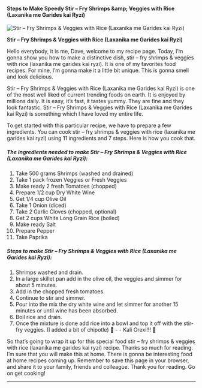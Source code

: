             

#### Steps to Make Speedy Stir – Fry Shrimps &amp;amp; Veggies with Rice (Laxanika me Garides kai Ryzi)

![Stir – Fry Shrimps &amp; Veggies with Rice (Laxanika me Garides kai Ryzi)](https://img-global.cpcdn.com/recipes/2416cfe5f151455a/751x532cq70/stir-fry-shrimps-veggies-with-rice-laxanika-me-garides-kai-ryzi-recipe-main-photo.jpg)

**Stir – Fry Shrimps &amp; Veggies with Rice (Laxanika me Garides kai Ryzi)**

Hello everybody, it is me, Dave, welcome to my recipe page. Today, I’m gonna show you how to make a distinctive dish, stir – fry shrimps & veggies with rice (laxanika me garides kai ryzi). It is one of my favorites food recipes. For mine, I’m gonna make it a little bit unique. This is gonna smell and look delicious.

Stir – Fry Shrimps & Veggies with Rice (Laxanika me Garides kai Ryzi) is one of the most well liked of current trending foods on earth. It is enjoyed by millions daily. It is easy, it’s fast, it tastes yummy. They are fine and they look fantastic. Stir – Fry Shrimps & Veggies with Rice (Laxanika me Garides kai Ryzi) is something which I have loved my entire life.

To get started with this particular recipe, we have to prepare a few ingredients. You can cook stir – fry shrimps & veggies with rice (laxanika me garides kai ryzi) using 11 ingredients and 7 steps. Here is how you cook that.

##### The ingredients needed to make Stir – Fry Shrimps & Veggies with Rice (Laxanika me Garides kai Ryzi):

1.  Take 500 grams Shrimps (washed and drained)
2.  Take 1 pack frozen Veggies or Fresh Veggies
3.  Make ready 2 fresh Tomatoes (chopped)
4.  Prepare 1/2 cup Dry White Wine
5.  Get 1/4 cup Olive Oil
6.  Take 1 Onion (diced)
7.  Take 2 Garlic Cloves (chopped, optional)
8.  Get 2 cups White Long Grain Rice (boiled)
9.  Make ready Salt
10.  Prepare Pepper
11.  Take Paprika

##### Steps to make Stir – Fry Shrimps & Veggies with Rice (Laxanika me Garides kai Ryzi):

1.  Shrimps washed and drain.
2.  In a large skillet pan add in the olive oil, the veggies and simmer for about 5 minutes.
3.  Add in the chopped fresh tomatoes.
4.  Continue to stir and simmer.
5.  Pour into the mix the dry white wine and let simmer for another 15 minutes or until wine has been absorbed.
6.  Boil rice and drain.
7.  Once the mixture is done add rice into a bowl and top it off with the stir-fry veggies. (I added a bit of chipotle) 🙂 - - Kali Orexi!!! 🙂

So that’s going to wrap it up for this special food stir – fry shrimps & veggies with rice (laxanika me garides kai ryzi) recipe. Thanks so much for reading. I’m sure that you will make this at home. There is gonna be interesting food at home recipes coming up. Remember to save this page in your browser, and share it to your family, friends and colleague. Thank you for reading. Go on get cooking!

* * *